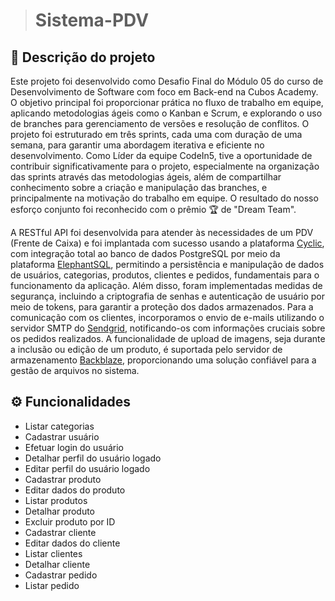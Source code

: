 ># Sistema-PDV
## 📂 Descrição do projeto
Este projeto foi desenvolvido como Desafio Final do Módulo 05 do curso de Desenvolvimento de Software com foco em Back-end na Cubos Academy. O objetivo principal foi proporcionar prática no fluxo de trabalho em equipe, aplicando metodologias ágeis como o Kanban e Scrum, e explorando o uso de branches para gerenciamento de versões e resolução de conflitos. O projeto foi estruturado em três sprints, cada uma com duração de uma semana, para garantir uma abordagem iterativa e eficiente no desenvolvimento. Como Líder da equipe CodeIn5, tive a oportunidade de contribuir significativamente para o projeto, especialmente na organização das sprints através das metodologias ágeis, além de compartilhar conhecimento sobre a criação e manipulação das branches, e principalmente na motivação do trabalho em equipe. O resultado do nosso esforço conjunto foi reconhecido com o prêmio 🏆 de "Dream Team".

A RESTful API foi desenvolvida para atender às necessidades de um PDV (Frente de Caixa) e foi implantada com sucesso usando a plataforma [Cyclic](https://www.cyclic.sh/), com integração total ao banco de dados PostgreSQL por meio da plataforma [ElephantSQL](https://www.elephantsql.com/), permitindo a persistência e manipulação de dados de usuários, categorias, produtos, clientes e pedidos, fundamentais para o funcionamento da aplicação. Além disso, foram implementadas medidas de segurança, incluindo a criptografia de senhas e autenticação de usuário por meio de tokens, para garantir a proteção dos dados armazenados. Para a comunicação com os clientes, incorporamos o envio de e-mails utilizando o servidor SMTP do [Sendgrid](https://sendgrid.com/en-us/2?adobe_mc_sdid=SDID%3D0C972E2A1A5B44D5-7C455C1ECC21C801%7CMCORGID%3D32523BB96217F7B60A495CB6%40AdobeOrg%7CTS%3D1704917007), notificando-os com informações cruciais sobre os pedidos realizados. A funcionalidade de upload de imagens, seja durante a inclusão ou edição de um produto, é suportada pelo servidor de armazenamento [Backblaze](https://www.backblaze.com/), proporcionando uma solução confiável para a gestão de arquivos no sistema.

## ⚙ Funcionalidades
* Listar categorias
* Cadastrar usuário
* Efetuar login do usuário
* Detalhar perfil do usuário logado
* Editar perfil do usuário logado
* Cadastrar produto
* Editar dados do produto
* Listar produtos
* Detalhar produto
* Excluir produto por ID
* Cadastrar cliente
* Editar dados do cliente
* Listar clientes
* Detalhar cliente
* Cadastrar pedido
* Listar pedido
